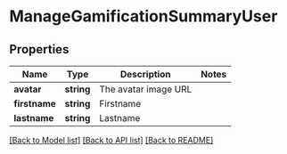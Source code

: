 # ManageGamificationSummaryUser

## Properties
Name | Type | Description | Notes
------------ | ------------- | ------------- | -------------
**avatar** | **string** | The avatar image URL | 
**firstname** | **string** | Firstname | 
**lastname** | **string** | Lastname | 

[[Back to Model list]](../README.md#documentation-for-models) [[Back to API list]](../README.md#documentation-for-api-endpoints) [[Back to README]](../README.md)


